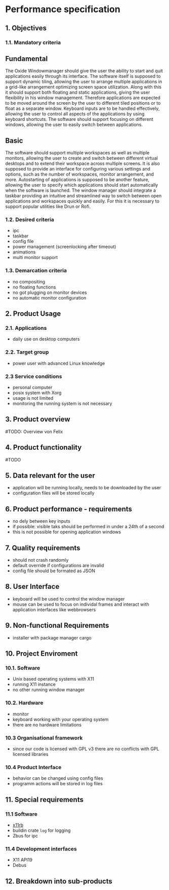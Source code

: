 # Performance specification

## 1. Objectives

### 1.1. Mandatory criteria

## Fundamental

The Oxide Windowmanager should give the user the ability to start and quit applications easily through its interface. The software itself is supposed to support dynamic tiling, allowing the user to arrange multiple applications in a grid-like arrangement optimizing screen space utilization. Along with this it should support both floating and static applications, giving the user flexibility in his window management.
Therefore applications are expected to be moved around the screen by the user to different tiled positions or to float as a separate window.
Keyboard inputs are to be handled effectively, allowing the user to control all aspects of the applications by using keyboard shortcuts. The software should support focusing on different windows, allowing the user to easily switch between applications.

## Basic

The software should support multiple workspaces as well as multiple monitors, allowing the user to create and switch between different virtual desktops and to extend their workspace across multiple screens. It is also supposed to provide an interface for configuring various settings and options, such as the number of workspaces, monitor arrangement, and more. 
Autostarting of applications is supposed to be another feature, allowing the user to specify which applications should start automatically when the software is launched. 
The window manager should integrate a taskbar providing an intuitive and streamlined way to switch between open applications and workspaces quickly and easily. For this it is necessary to support popular utilities like Drun or Rofi.

### 1.2. Desired criteria

- ipc
- taskbar
- config file
- power management (screenlocking after timeout)
- animations
- multi monitor support

### 1.3. Demarcation criteria

- no compositing
- no floating functions
- no got plugging on monitor devices
- no automatic monitor configuration

## 2. Product Usage

### 2.1. Applications

- daily use on desktop computers

### 2.2. Target group

- power user with advanced Linux knowledge

### 2.3 Service conditions

- personal computer
- posix system with Xorg
- usage is not limited
- monitoring the running system is not necessary

## 3. Product overview

#TODO: Overview von Felix

## 4. Product functionality

#TODO

## 5. Data relevant for the user

- application will be running locally, needs to be downloaded by the user
- configuration files will be stored locally

## 6. Product performance - requirements

- no dely between key inputs
- if possible: visible taks should be performed in under a 24th of a second
- this is not possible for opening application windows

## 7. Quality requirements

- should not crash randomly
- default override if configurations are invalid
- config file should be formated as JSON

## 8. User Interface

- keyboard will be used to control the window manager
- mouse can be used to focus on individal frames and interact with application interfaces like webbrowsers

## 9. Non-functional Requirements

- installer with package manager cargo

## 10. Project Enviroment

### 10.1. Software

- Unix based operating systems with X11
- running X11 instance
- no other running window manager

### 10.2. Hardware

- monitor
- keyboard working with your operating system
- there are no hardware limitations

### 10.3 Organisational framework

- since our code is licensed with GPL v3 there are no conflicts with GPL licensed libraries

### 10.4 Product Interface

- behavior can be changed using config files
- programm actions will be stored in log files

## 11. Special requirements

### 11.1 Software

- [x11rb](https://github.com/psychon/x11rb)
- buildin crate `log` for logging
- Zbus for ipc

### 11.4 Development interfaces

- X11 API19
- Debus

## 12. Breakdown into sub-products
